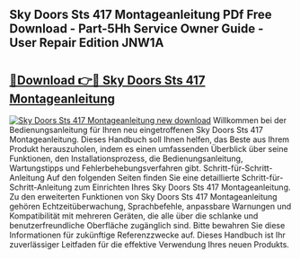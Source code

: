 ## Sky Doors Sts 417 Montageanleitung PDf Free Download - Part-5Hh Service Owner Guide - User Repair Edition JNW1A

# <h2><a href="http://df7qem.blite.top/?on=Sky+Doors+Sts+417+Montageanleitung">🔗Download 👉🔴 Sky Doors Sts 417 Montageanleitung</a></h2>

[![Sky Doors Sts 417 Montageanleitung new download](https://i.imgur.com/lujVjoI.png)](http://df7qem.blite.top/?on=Sky+Doors+Sts+417+Montageanleitung)
Willkommen bei der Bedienungsanleitung für Ihren neu eingetroffenen Sky Doors Sts 417 Montageanleitung. Dieses Handbuch soll Ihnen helfen, das Beste aus Ihrem Produkt herauszuholen, indem es einen umfassenden Überblick über seine Funktionen, den Installationsprozess, die Bedienungsanleitung, Wartungstipps und Fehlerbehebungsverfahren gibt. Schritt-für-Schritt-Anleitung Auf den folgenden Seiten finden Sie eine detaillierte Schritt-für-Schritt-Anleitung zum Einrichten Ihres Sky Doors Sts 417 Montageanleitung. Zu den erweiterten Funktionen von Sky Doors Sts 417 Montageanleitung gehören Echtzeitüberwachung, Sprachbefehle, anpassbare Warnungen und Kompatibilität mit mehreren Geräten, die alle über die schlanke und benutzerfreundliche Oberfläche zugänglich sind. Bitte bewahren Sie diese Informationen für zukünftige Referenzzwecke auf. Dieses Handbuch ist Ihr zuverlässiger Leitfaden für die effektive Verwendung Ihres neuen Produkts.

